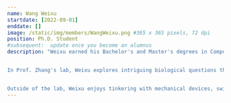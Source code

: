 ```yaml
---
name: Wang Weixu
startdate: [2022-09-01]
enddate: []
image: /static/img/members/WangWeixu.png #365 x 365 pixels, 72 dpi
position: Ph.D. Student
#subsequent:  update once you become an alumnus
description: "Weixu earned his Bachelor's and Master's degrees in Computer Science and Technology from Heilongjiang University of Science and Technology and Northeastern University, respectively. 


In Prof. Zhang's lab, Weixu explores intriguing biological questions through AI and computational approaches, with a particular focus on non-coding genes. He leverages machine learning algorithms and bioinformatics methods to decode complex biological systems. Additionally, he maintains the lab's high-performance computing infrastructure.


Outside of the lab, Weixu enjoys tinkering with mechanical devices, swimming, hiking, and photography."
---
```

